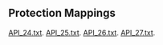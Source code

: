 ## Protection Mappings
[API_24.txt](https://natidroid.github.io/API_24.txt).
[API_25.txt](https://natidroid.github.io/API_25.txt).
[API_26.txt](https://natidroid.github.io/API_26.txt).
[API_27.txt](https://natidroid.github.io/API_27.txt).

